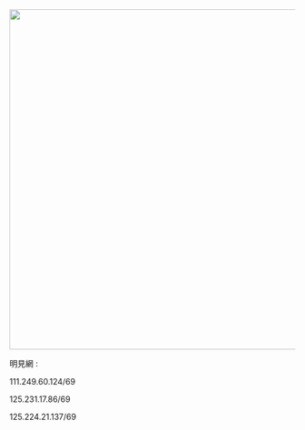 <div align="center"><img src="/img-2/swspip.jpg" width=600></div><p>

明見網 :<P><P>
111.249.60.124/69<p>
125.231.17.86/69<p>
125.224.21.137/69<p>
